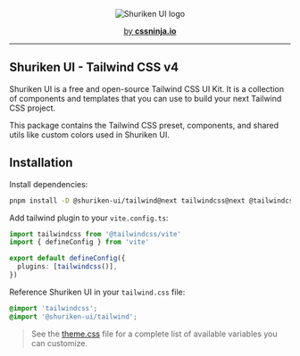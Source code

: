 <p align="center">
  <picture>
    <source media="(prefers-color-scheme: dark)" srcset="https://github.com/shuriken-ui/.github/assets/86636408/278e3026-1997-4e01-9457-20772adbce31">
    <source media="(prefers-color-scheme: light)" srcset="https://github.com/shuriken-ui/.github/assets/86636408/06f9d8e2-38aa-45b2-b91e-1c891a20e271">
    <img alt="Shuriken UI logo" src="https://github.com/shuriken-ui/.github/assets/86636408/06f9d8e2-38aa-45b2-b91e-1c891a20e271">
  </picture>
</p>

<p align="center">
  <a href="https://cssninja.io" title="Our official website">by <strong>cssninja.io</strong></a>
</p>

---

## Shuriken UI - Tailwind CSS v4

Shuriken UI is a free and open-source Tailwind CSS UI Kit. It is a collection of components and templates that you can use to build your next Tailwind CSS project.

This package contains the Tailwind CSS preset, components, and shared utils like custom colors used in Shuriken UI.

## Installation

Install dependencies:

```bash
pnpm install -D @shuriken-ui/tailwind@next tailwindcss@next @tailwindcss/vite@next
```

Add tailwind plugin to your `vite.config.ts`:

```ts
import tailwindcss from '@tailwindcss/vite'
import { defineConfig } from 'vite'

export default defineConfig({
  plugins: [tailwindcss()],
})
```

Reference Shuriken UI in your `tailwind.css` file:

```css
@import 'tailwindcss';
@import '@shuriken-ui/tailwind';
```

> See the [theme.css](https://github.com/shuriken-ui/shuriken-ui/blob/main/packages/tailwind/lib/theme.css) file for a complete list of available variables you can customize.
